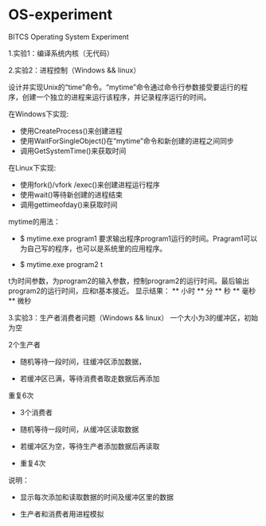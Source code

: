 # OS-experiment
BITCS Operating System Experiment

1.实验1：编译系统内核（无代码）


2.实验2：进程控制（Windows && linux）

 设计并实现Unix的“time”命令。“mytime”命令通过命令行参数接受要运行的程序，创建一个独立的进程来运行该程序，并记录程序运行的时间。

 在Windows下实现:

- 使用CreateProcess()来创建进程
- 使用WaitForSingleObject()在“mytime”命令和新创建的进程之间同步
- 调用GetSystemTime()来获取时间

 在Linux下实现:

- 使用fork()/vfork /exec()来创建进程运行程序
- 使用wait()等待新创建的进程结束
- 调用gettimeofday()来获取时间

 mytime的用法：

- $ mytime.exe program1
要求输出程序program1运行的时间。Pragram1可以为自己写的程序，也可以是系统里的应用程序。

- $ mytime.exe program2 t

 t为时间参数，为program2的输入参数，控制program2的运行时间。最后输出program2的运行时间，应和t基本接近。
 显示结果： ** 小时 ** 分 ** 秒 ** 毫秒 ** 微秒

3.实验3：生产者消费者问题（Windows && linux）
一个大小为3的缓冲区，初始为空

2个生产者

- 随机等待一段时间，往缓冲区添加数据，

- 若缓冲区已满，等待消费者取走数据后再添加

重复6次

- 3个消费者

- 随机等待一段时间，从缓冲区读取数据

- 若缓冲区为空，等待生产者添加数据后再读取

- 重复4次

说明：

- 显示每次添加和读取数据的时间及缓冲区里的数据

- 生产者和消费者用进程模拟
